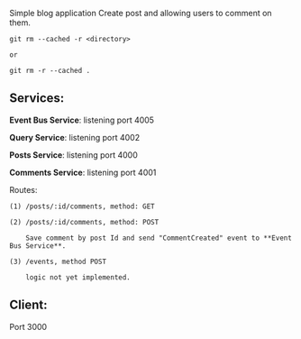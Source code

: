 Simple blog application
Create post and allowing users to comment on them.


```
git rm --cached -r <directory>

or

git rm -r --cached .
```

## Services:

**Event Bus Service**: listening port 4005

**Query Service**: listening port 4002

**Posts Service**: listening port 4000

**Comments Service**: listening port 4001

Routes:

	(1) /posts/:id/comments, method: GET

	(2) /posts/:id/comments, method: POST

		Save comment by post Id and send "CommentCreated" event to **Event Bus Service**.

	(3) /events, method POST

		logic not yet implemented.

## Client:

Port 3000
